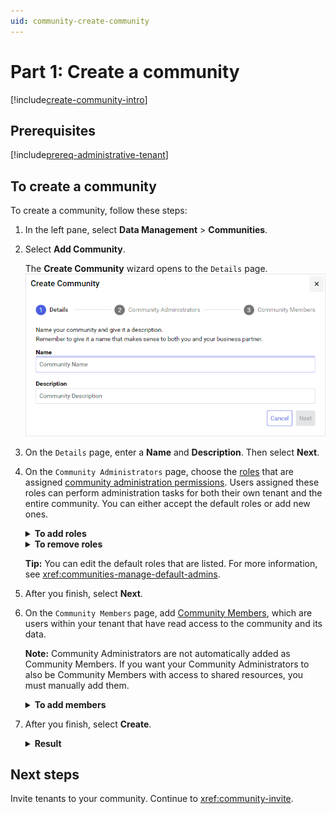 ```yaml
---
uid: community-create-community
---
```


# Part 1: Create a community

[!include[create-community-intro](includes/create-community-intro.md)]

## Prerequisites

[!include[prereq-administrative-tenant](includes/prereq-administrative-tenant.md)]

## To create a community

To create a community, follow these steps:

1. In the left pane, select **Data Management** > **Communities**.

1. Select **Add Community**.

    The **Create Community** wizard opens to the `Details` page.
    ![Create Community](images/create-community.png)

1. On the `Details` page, enter a **Name** and **Description**. Then select **Next**.

1. On the `Community Administrators` page, choose the [roles](xref:ccRoles) that are assigned [community administration permissions](xref:community-community-roles#community-administrators). Users assigned these roles can perform administration tasks for both their own tenant and the entire community. You can either accept the default roles or add new ones.

    <details>
        <summary><strong>To add roles</strong></summary>
        <img src="./images/create-community-add-role.gif"/>
    </details>
    <details>
        <summary><strong>To remove roles</strong></summary>
        <img src="./images/create-community-remove-role.gif"/>
    </details>

    **Tip:** You can edit the default roles that are listed. For more information, see <xref:communities-manage-default-admins>.

1. After you finish, select **Next**.

1. On the `Community Members` page, add [Community Members](xref:community-community-roles#community-member), which are users within your tenant that have read access to the community and its data.
    
    **Note:** Community Administrators are not automatically added as Community Members. If you want your Community Administrators to also be Community Members with access to shared resources, you must manually add them.
    
    <details>
        <summary><strong>To add members</strong></summary>
        <img src="./images/create-community-add-user.gif"/>
    </details>

1. After you finish, select **Create**.

    <details>
        <summary><strong>Result</strong></summary>
        <img src="./images/create-community-create.gif"/>
    </details>

## Next steps

Invite tenants to your community. Continue to <xref:community-invite>.
